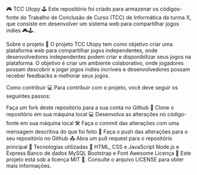 🎮 TCC Utopy 🕹️
Este repositório foi criado para armazenar os códigos-fonte do Trabalho de Conclusão de Curso (TCC) de Informática da turma X, que consiste em desenvolver um sistema web para compartilhar jogos indies 🎮🕹️.

Sobre o projeto 📝
O projeto TCC Utopy tem como objetivo criar uma plataforma web para compartilhar jogos independentes, onde desenvolvedores independentes podem criar e disponibilizar seus jogos na plataforma. O objetivo é criar um ambiente colaborativo, onde jogadores possam descobrir e jogar jogos indies incríveis e desenvolvedores possam receber feedbacks e melhorar seus jogos.

Como contribuir 💻
Para contribuir com o projeto, você deve seguir os seguintes passos:

Faça um fork deste repositório para a sua conta no Github 🔱
Clone o repositório em sua máquina local 💻
Desenvolva as alterações no código-fonte em sua máquina local 🛠️
Faça o commit das alterações com uma mensagem descritiva do que foi feito 💬
Faça o push das alterações para o seu repositório no Github 📤
Abra um pull request para o repositório principal 🔀
Tecnologias utilizadas 🚀
HTML, CSS e JavaScript
Node.js e Express
Banco de dados MySQL
Bootstrap e Font Awesome
Licença 📜
Este projeto está sob a licença MIT 📄. Consulte o arquivo LICENSE para obter mais informações.